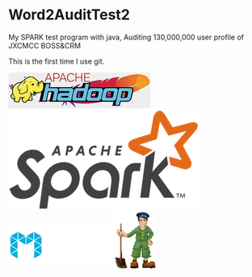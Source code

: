 # Word2AuditTest2
My SPARK test program with java, Auditing 130,000,000 user profile of JXCMCC BOSS&amp;CRM

This is the first time I use git.

![](doc/hadoop-logo.jpg)![](doc/spark-logo-trademark.png)![](doc/mesos_logo.png)![](doc/zookeeper_small.gif)
